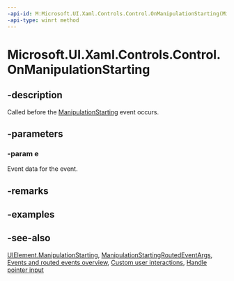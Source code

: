 ```yaml
---
-api-id: M:Microsoft.UI.Xaml.Controls.Control.OnManipulationStarting(Microsoft.UI.Xaml.Input.ManipulationStartingRoutedEventArgs)
-api-type: winrt method
---
```


<!-- Method syntax
virtual protected void OnManipulationStarting(Windows.UI.Xaml.Input.ManipulationStartingRoutedEventArgs e)
-->

# Microsoft.UI.Xaml.Controls.Control.OnManipulationStarting

## -description
Called before the [ManipulationStarting](../microsoft.ui.xaml/uielement_manipulationstarting.md) event occurs.

## -parameters
### -param e
Event data for the event.

## -remarks

## -examples

## -see-also
[UIElement.ManipulationStarting](../microsoft.ui.xaml/uielement_manipulationstarting.md), [ManipulationStartingRoutedEventArgs](../microsoft.ui.xaml.input/manipulationstartingroutedeventargs.md), [Events and routed events overview](/windows/uwp/xaml-platform/events-and-routed-events-overview), [Custom user interactions](/windows/apps/design/layout/index), [Handle pointer input](/windows/uwp/input-and-devices/handle-pointer-input)
